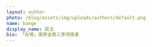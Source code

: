 ```yaml
---
layout: author
photo: /blog/assets/img/uploads/authors/default.png
name: bange
display_name: 斑戈
bio: 「在場」獎學金第三季得獎者
---
```

